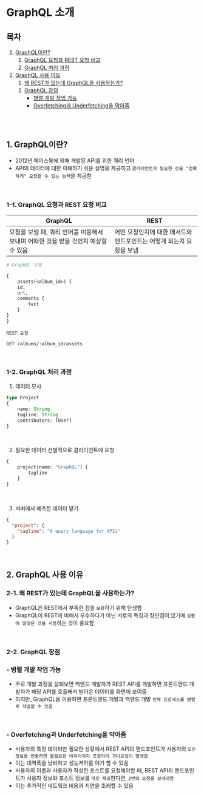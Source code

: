 # GraphQL 소개

## 목차

1. [GraphQL이란?](#1-graphql이란)
    1. [GraphQL 요청과 REST 요청 비교](#1-1-graphql-요청과-rest-요청-비교)
    2. [GraphQL 처리 과정](#1-2-graphql-처리-과정)
2. [GraphQL 사용 이유](#2-graphql-사용-이유)
    1. [왜 REST가 있는데 GraphQL을 사용하는가?](#2-1-왜-rest가-있는데-graphql을-사용하는가)
    2. [GraphQL 장점](#2-2-graphql-장점)
        - [병렬 개발 작업 가능](#--병렬-개발-작업-가능)
        - [Overfetching과 Underfetching을 막아줌](#--overfetching과-underfetching을-막아줌)

<br/>
<br/>

## 1. GraphQL이란?

- 2012년 페이스북에 의해 개발된 API를 위한 쿼리 언어
- API의 데이터에 대한 이해하기 쉬운 설명을 제공하고 `클라이언트가 필요한 것을 "정확하게" 요청할 수 있는 능력`을 제공함

<br/>

### 1-1. GraphQL 요청과 REST 요청 비교

| GraphQL                                          | REST                                   |
|--------------------------------------------------|----------------------------------------|
| 요청을 보낼 때, 쿼리 언어를 이용해서 보내며 어떠한 것을 받을 것인지 예상할 수 있음 | 어떤 요청인지에 대한 메서드와 엔드포인트는 어떻게 되는지 요청을 보냄 |

```graphql
# GraphQL 요청

{
    assets(<album_id>) {
    id,
    url,
    comments {
        text
    }
}
}
```

```
REST 요청

GET /albums/:album_id/assets
```

<br/>

### 1-2. GraphQL 처리 과정

1. 데이터 묘사

```typescript
type Project
{
    name: String
    tagline: String
    contributors: [User]
}
```

<br/>

2. 필요한 데이터 선별적으로 클라이언트에 요청

```graphql
{
    project(name: "GraphQL") {
        tagline
    }
}
```

<br/>

3. 서버에서 예측한 데이터 받기

```json
{
  "project": {
    "tagline": "A query language for APIs"
  }
}
```

<br/>

## 2. GraphQL 사용 이유

### 2-1. 왜 REST가 있는데 GraphQL을 사용하는가?

- GraphQL은 REST에서 부족한 점을 `보완`하기 위해 탄생함
- GraphQL이 REST에 비해서 우수하다가 아닌 서로의 특징과 장단점이 있기에 `상황에 알맞은 것을 사용`하는 것이 중요함

<br/>

### 2-2. GraphQL 장점

### - 병렬 개발 작업 가능

- 주로 개발 과정을 살펴보면 백엔드 개발자가 REST API를 개발하면 프론트엔드 개발자가 해당 API를 호출해서 받아온 데이터를 화면에 보여줌
- 하지만, GraphQL을 이용하면 프론트엔드 개발과 백엔드 개발 `전체 프로세스를 병렬로 작업할 수 있음`

<br/>

### - Overfetching과 Underfetching을 막아줌

- 사용자의 특정 데이터만 필요한 상황에서 REST API의 엔드포인트가 사용자의 `모든 정보를 반환하면 불필요한 데이터까지 포함되어 과다요청이 발생함`
- 이는 대역폭을 낭비하고 성능저하를 야기 할 수 있음
- 사용자의 이름과 사용자가 작성한 포스트를 요청해야할 때, REST API의 엔드포인트가 사용자 정보와 포스트 정보를 `따로 제공`한다면, `2번의 요청을 보내야함`
- 이는 추가적인 네트워크 비용과 지연을 초래할 수 있음